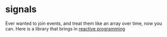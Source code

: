 # signals

Ever wanted to join events, and treat them like an array over time, now you can. Here is a library that brings in [reactive programming](https://en.wikipedia.org/wiki/Reactive_programming) 
